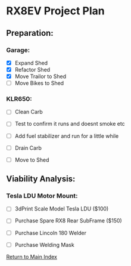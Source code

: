 
# RX8EV Project Plan
## Preparation:

### Garage:
- [x] Expand Shed
- [x] Refactor Shed
- [x] Move Trailor to Shed
- [ ] Move Bikes to Shed

### KLR650:
- [ ] Clean Carb
- [ ] Test to confirm it runs and doesnt smoke etc
- [ ] Add fuel stabilizer and run for a little while
- [ ] Drain Carb
- [ ] Move to Shed


## Viability Analysis:

### Tesla LDU Motor Mount:
- [ ] 3dPrint Scale Model Tesla LDU ($100)
- [ ] Purchase Spare RX8 Rear SubFrame ($150)
- [ ] Purchase Lincoln 180 Welder
- [ ] Purchase Welding Mask


[Return to Main Index](/Readme.md)
